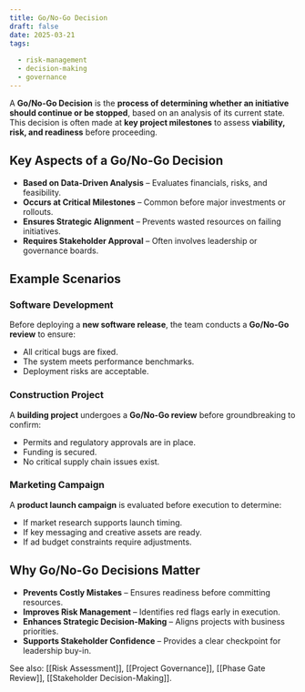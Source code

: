 ```yaml
---
title: Go/No-Go Decision
draft: false
date: 2025-03-21
tags:
  
  - risk-management
  - decision-making
  - governance
---
```


A **Go/No-Go Decision** is the **process of determining whether an initiative should continue or be stopped**, based on an analysis of its current state. This decision is often made at **key project milestones** to assess **viability, risk, and readiness** before proceeding.

## **Key Aspects of a Go/No-Go Decision**
- **Based on Data-Driven Analysis** – Evaluates financials, risks, and feasibility.
- **Occurs at Critical Milestones** – Common before major investments or rollouts.
- **Ensures Strategic Alignment** – Prevents wasted resources on failing initiatives.
- **Requires Stakeholder Approval** – Often involves leadership or governance boards.

## **Example Scenarios**

### **Software Development**
Before deploying a **new software release**, the team conducts a **Go/No-Go review** to ensure:
- All critical bugs are fixed.
- The system meets performance benchmarks.
- Deployment risks are acceptable.

### **Construction Project**
A **building project** undergoes a **Go/No-Go review** before groundbreaking to confirm:
- Permits and regulatory approvals are in place.
- Funding is secured.
- No critical supply chain issues exist.

### **Marketing Campaign**
A **product launch campaign** is evaluated before execution to determine:
- If market research supports launch timing.
- If key messaging and creative assets are ready.
- If ad budget constraints require adjustments.

## **Why Go/No-Go Decisions Matter**
- **Prevents Costly Mistakes** – Ensures readiness before committing resources.
- **Improves Risk Management** – Identifies red flags early in execution.
- **Enhances Strategic Decision-Making** – Aligns projects with business priorities.
- **Supports Stakeholder Confidence** – Provides a clear checkpoint for leadership buy-in.

See also: [[Risk Assessment]], [[Project Governance]], [[Phase Gate Review]], [[Stakeholder Decision-Making]].
